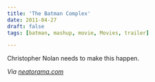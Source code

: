 ```yaml
---
title: 'The Batman Complex'
date: 2011-04-27
draft: false
tags: [batman, mashup, movie, Movies, trailer]

---
```


Christopher Nolan needs to make this happen.

_Via [neatorama.com](http://www.neatorama.com/2011/04/27/the-batman-complex/)_